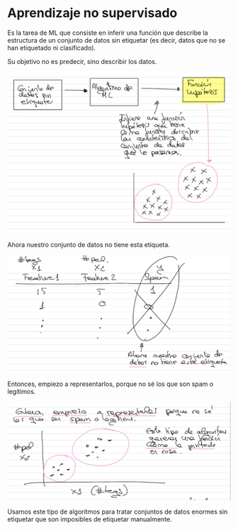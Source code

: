 # Aprendizaje no supervisado

Es la tarea de ML que consiste en inferir una función que describe la estructura de un conjunto de datos sin etiquetar (es decir, datos que no se han etiquetado ni clasificado).

Su objetivo no es predecir, sino describir los datos.

![alt text](image-8.png)

Ahora nuestro conjunto de datos no tiene esta etiqueta.

![alt text](image-9.png)

Entonces, empiezo a representarlos, porque no sé los que son spam o legítimos.

![alt text](image-10.png)

Usamos este tipo de algoritmos para tratar conjuntos de datos enormes sin etiquetar que son imposibles de etiquetar manualmente.
